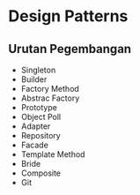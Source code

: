 # Design Patterns

## Urutan Pegembangan

- Singleton
- Builder
- Factory Method
- Abstrac Factory
- Prototype
- Object Poll
- Adapter
- Repository
- Facade
- Template Method
- Bride
- Composite
- Git